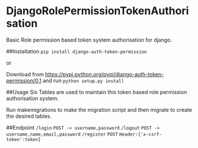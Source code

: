 # DjangoRolePermissionTokenAuthorisation
Basic Role permission based token system authorisation for django.

##Installation
```pip install django-auth-token-permission```

or 

Download from https://pypi.python.org/pypi/django-auth-token-permission/0.1 and run ```python setup.py install```


##Usage
Six Tables are used to maintain this token based role permission authorisation system.

Run makemigrations to make the migration script and then migrate to create the desired tables.


##Endpoint
```/login```  ```POST -> username,password```
```/logout```   ```POST -> username,name,email,password```
```/register```   ```POST``` ```Header:{'x-csrf-token':token}```


